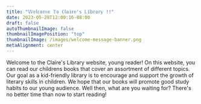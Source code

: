 ```yaml
---
title: "𝕎𝕖𝕝𝕔𝕠𝕞𝕖 𝕋𝕠 ℂ𝕝𝕒𝕚𝕣𝕖'𝕤 𝕃𝕚𝕓𝕣𝕒𝕣𝕪 !!"
date: 2023-05-28T12:00:16-08:00
draft: false
autoThumbnailImage: false
thumbnailImagePosition: "top"
thumbnailImage: /images/welcome-message-banner.png
metaAlignment: center
---
```

Welcome to the Claire's Library website, young reader! On this website, you can read our childrens books that cover an assortment of different topics. Our goal as a kid-friendly library is to encourage and support the growth of literary skills in children. We hope that our books will promote good study habits to our young audience. Well then, what are you waiting for? There's no better time than now to start reading!